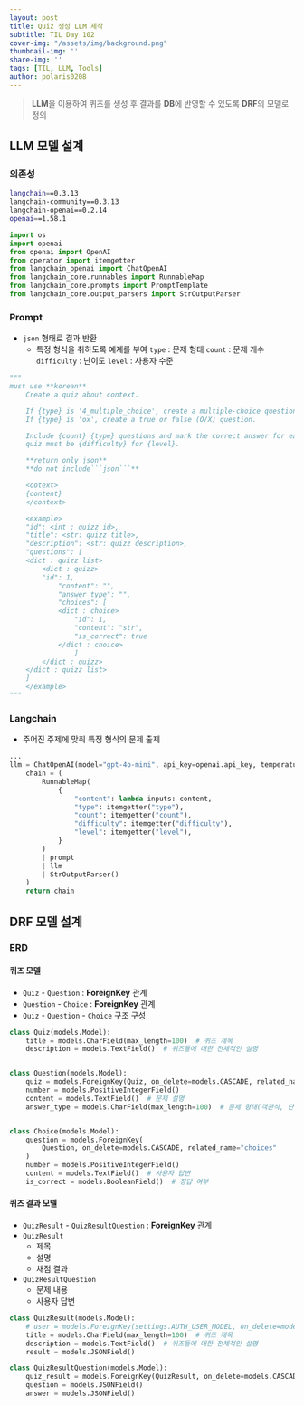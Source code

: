 ```yaml
---
layout: post
title: Quiz 생성 LLM 제작
subtitle: TIL Day 102
cover-img: "/assets/img/background.png"
thumbnail-img: ''
share-img: ''
tags: [TIL, LLM, Tools]
author: polaris0208
---
```



> **LLM**을 이용하여 퀴즈를 생성 후 결과를 **DB**에 반영할 수 있도록 **DRF**의 모델로 정의

## LLM 모델 설계

### 의존성

```bash
langchain==0.3.13
langchain-community==0.3.13
langchain-openai==0.2.14
openai==1.58.1
```

```py
import os
import openai
from openai import OpenAI
from operator import itemgetter
from langchain_openai import ChatOpenAI
from langchain_core.runnables import RunnableMap
from langchain_core.prompts import PromptTemplate
from langchain_core.output_parsers import StrOutputParser
```

### Prompt
- `json` 형태로 결과 반환
  - 특정 형식을 취하도록 예졔를 부여
`type` : 문제 형태
`count` : 문제 개수
`difficulty` : 난이도
`level` : 사용자 수준

```py
"""
must use **korean**
    Create a quiz about context.

    If {type} is '4_multiple_choice', create a multiple-choice question with 4 options.
    If {type} is 'ox', create a true or false (O/X) question.

    Include {count} {type} questions and mark the correct answer for each question.
    quiz must be {difficulty} for {level}.

    **return only json**
    **do not include```json```**

    <cotext>
    {content}
    </context>

    <example>
    "id": <int : quizz id>,
    "title": <str: quizz title>,
    "description": <str: quizz description>,
    "questions": [
    <dict : quizz list>
        <dict : quizz>
        "id": 1,
            "content": "",
            "answer_type": "",
            "choices": [
            <dict : choice>
                "id": 1,
                "content": "str",
                "is_correct": true
            </dict : choice>
                ]
        </dict : quizz>
    </dict : quizz list>
    ]
    </example>
"""
```

### Langchain
- 주어진 주제에 맞춰 특정 형식의 문제 출제

```py
...
llm = ChatOpenAI(model="gpt-4o-mini", api_key=openai.api_key, temperature=0.3)
    chain = (
        RunnableMap(
            {
                "content": lambda inputs: content,
                "type": itemgetter("type"),
                "count": itemgetter("count"),
                "difficulty": itemgetter("difficulty"),
                "level": itemgetter("level"),
            }
        )
        | prompt
        | llm
        | StrOutputParser()
    )
    return chain
```

## DRF 모델 설계

### ERD

#### 퀴즈 모델
- `Quiz` - `Question` : **ForeignKey** 관계
- `Question` - `Choice` : **ForeignKey** 관계
- `Quiz` - `Question` - `Choice` 구조 구성

```py
class Quiz(models.Model):
    title = models.CharField(max_length=100)  # 퀴즈 제목
    description = models.TextField()  # 퀴즈들에 대한 전체적인 설명


class Question(models.Model):
    quiz = models.ForeignKey(Quiz, on_delete=models.CASCADE, related_name="questions")
    number = models.PositiveIntegerField()
    content = models.TextField()  # 문제 설명
    answer_type = models.CharField(max_length=100)  # 문제 형태(객관식, 단답형, ox)


class Choice(models.Model):
    question = models.ForeignKey(
        Question, on_delete=models.CASCADE, related_name="choices"
    )
    number = models.PositiveIntegerField()
    content = models.TextField()  # 사용자 답변
    is_correct = models.BooleanField()  # 정답 여부
```

#### 퀴즈 결과 모델
- `QuizResult` - `QuizResultQuestion` : **ForeignKey** 관계
- `QuizResult`
  - 제목
  - 설명
  - 채점 결과
- `QuizResultQuestion`
  - 문제 내용
  - 사용자 답변

```py
class QuizResult(models.Model):
    # user = models.ForeignKey(settings.AUTH_USER_MODEL, on_delete=models.CASCADE)
    title = models.CharField(max_length=100)  # 퀴즈 제목
    description = models.TextField()  # 퀴즈들에 대한 전체적인 설명
    result = models.JSONField()

class QuizResultQuestion(models.Model):
    quiz_result = models.ForeignKey(QuizResult, on_delete=models.CASCADE, related_name="result_questions")
    question = models.JSONField()
    answer = models.JSONField() 
```